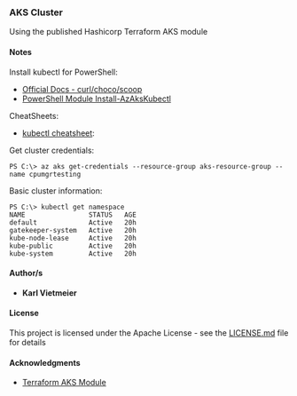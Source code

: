 ### AKS Cluster

Using the published Hashicorp Terraform AKS module

#### Notes

Install kubectl for PowerShell:  

* [Official Docs - curl/choco/scoop](https://kubernetes.io/docs/tasks/tools/install-kubectl-windows/)
* [PowerShell Module Install-AzAksKubectl](https://docs.microsoft.com/en-us/powershell/module/az.aks/install-azakskubectl?view=azps-8.0.0)

CheatSheets:  

* [kubectl cheatsheet](https://kubernetes.io/docs/reference/kubectl/cheatsheet/):

Get cluster credentials:

```shell
PS C:\> az aks get-credentials --resource-group aks-resource-group --name cpumgrtesting
```

Basic cluster information:

```shell
PS C:\> kubectl get namespace
NAME                STATUS   AGE
default             Active   20h
gatekeeper-system   Active   20h
kube-node-lease     Active   20h
kube-public         Active   20h
kube-system         Active   20h
```






#### Author/s

* **Karl Vietmeier**

#### License

This project is licensed under the Apache License - see the [LICENSE.md](LICENSE.md) file for details

#### Acknowledgments

* [Terraform AKS Module](https://registry.terraform.io/modules/Azure/aks/azurerm/latest)
